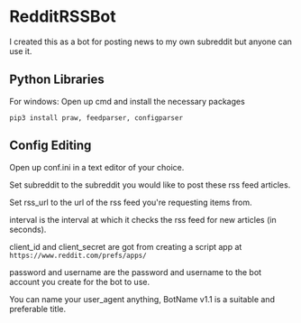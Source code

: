 # RedditRSSBot
I created this as a bot for posting news to my own subreddit but anyone can use it.

## Python Libraries
For windows:
Open up cmd and install the necessary packages
```
pip3 install praw, feedparser, configparser
```

## Config Editing
Open up conf.ini in a text editor of your choice.


Set subreddit to the subreddit you would like to post these rss feed articles.

Set rss_url to the url of the rss feed you're requesting items from.

interval is the interval at which it checks the rss feed for new articles (in seconds).

client_id and client_secret are got from creating a script app at ``https://www.reddit.com/prefs/apps/``

password and username are the password and username to the bot account you create for the bot to use.

You can name your user_agent anything, BotName v1.1 is a suitable and preferable title.
